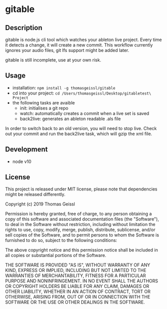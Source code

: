 # gitable

## Description

gitable is node.js cli tool which watches your ableton live project. Every time it detects a change, it will create a new commit.
This workflow currently ignores your audio files, git lfs support might be added later.

gitable is still incomplete, use at your own risk.


## Usage

- installation: `npm install -g thomasgeissl/gitable`
- cd into your project: `cd /Users/thomasgeissl/Desktop/gitabletest\ Project`
- the following tasks are avaible
  - init: initialises a git repo
  - watch: automatically creates a commit when a live set is saved
  - back2live: generates an ableton readable .als file

In order to switch back to an old version, you will need to stop live. Check out your commit and run the back2live task, which will gzip the xml file.

## Development

- node v10

## License

This project is released under MIT license, please note that dependencies might be released differently.

Copyright (c) 2019 Thomas Geissl

Permission is hereby granted, free of charge, to any person obtaining a copy of this software and associated documentation files (the "Software"), to deal in the Software without restriction, including without limitation the rights to use, copy, modify, merge, publish, distribute, sublicense, and/or sell copies of the Software, and to permit persons to whom the Software is furnished to do so, subject to the following conditions:

The above copyright notice and this permission notice shall be included in all copies or substantial portions of the Software.

THE SOFTWARE IS PROVIDED "AS IS", WITHOUT WARRANTY OF ANY KIND, EXPRESS OR IMPLIED, INCLUDING BUT NOT LIMITED TO THE WARRANTIES OF MERCHANTABILITY, FITNESS FOR A PARTICULAR PURPOSE AND NONINFRINGEMENT. IN NO EVENT SHALL THE AUTHORS OR COPYRIGHT HOLDERS BE LIABLE FOR ANY CLAIM, DAMAGES OR OTHER LIABILITY, WHETHER IN AN ACTION OF CONTRACT, TORT OR OTHERWISE, ARISING FROM, OUT OF OR IN CONNECTION WITH THE SOFTWARE OR THE USE OR OTHER DEALINGS IN THE SOFTWARE.
